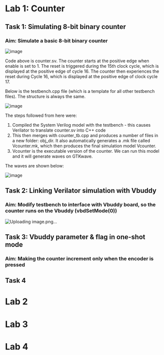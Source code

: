 # Lab 1: Counter
## Task 1: Simulating 8-bit binary counter

### Aim: Simulate a basic 8-bit binary counter

![image](https://github.com/user-attachments/assets/bb57fb2f-cdaf-4d3f-8ed3-bd9ffc0cb0df)

Code above is counter.sv. The counter starts at the positive edge when enable is set to 1. The reset is triggered during the 15th clock cycle, which is displayed at the positive edge of cycle 16. The counter then experiences the reset during Cycle 16, which is displayed at the positive edge of clock cycle 17. 

Below is the testbench.cpp file (which is a template for all other testbench files). The structure is always the same.

![image](https://github.com/user-attachments/assets/2c73185f-cc95-436c-9931-fdc143d08599)

The steps followed from here were:

1) Compiled the System Verilog model with the testbench - this causes Verilator to translate counter.sv into C++ code
2) This then merges with counter_tb.cpp and produces a number of files in a new folder: obj_dir. It also automatically generates a .mk file called Vcounter.mk, which then produces the final simulation model Vcounter.
3) Vcounter is the executable version of the counter. We can run this model and it will generate waves on GTKwave.

The waves are shown below:

![image](https://github.com/user-attachments/assets/be6af5a3-9fb0-4ee2-bb45-4b90e038405b)





## Task 2: Linking Verilator simulation with Vbuddy

### Aim: Modify testbench to interface with Vbuddy board, so the counter runs on the Vbuddy (vbdSetMode(0))

![Uploading image.png…]()





## Task 3: Vbuddy parameter & flag in one-shot mode

### Aim: Making the counter increment only when the encoder is pressed



## Task 4



# Lab 2



# Lab 3 



# Lab 4
